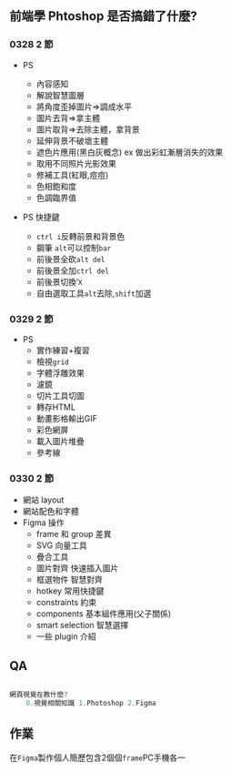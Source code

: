 ## 前端學 Phtoshop 是否搞錯了什麼?

### 0328 2 節

- PS 
  - 內容感知
  - 解說智慧圖層
  - 將角度歪掉圖片=>調成水平
  - 圖片去背=>拿主體
  - 圖片取背=>去除主體，拿背景
  - 延伸背景不破壞主體
  - 遮色片應用(黑白灰概念) ex 做出彩虹漸層消失的效果
  - 取用不同照片光影效果
  - 修補工具(紅眼,痘痘)
  - 色相飽和度
  - 色調臨界值  

- PS 快捷鍵
  - `ctrl i`反轉前景和背景色
  -  鋼筆 `alt`可以控制`bar`
  - 前後景全砍`alt del`
  - 前後景全加`ctrl del`
  - 前後景切換‵`X`
  - 自由選取工具`alt`去除,`shift`加選


### 0329 2 節

- PS
  - 實作練習+複習
  - 檢視`grid`
  - 字體浮雕效果
  - 濾鏡
  - 切片工具切圖
  - 轉存HTML
  - 動畫影格輸出GIF
  - 彩色網屏
  - 載入圖片堆疊
  - 參考線

### 0330 2 節

- 網站 layout
- 網站配色和字體
- Figma 操作
  - frame 和 group 差異
  - SVG 向量工具
  - 疊合工具
  - 圖片對齊 快速插入圖片
  - 框選物件 智慧對齊
  - hotkey 常用快捷鍵
  - constraints 約束
  - components 基本組件應用(父子關係)
  - smart selection 智慧選擇
  - 一些 plugin 介紹

## QA

```js

網頁視覺在教什麼?
    0.視覺相關知識 1.Photoshop 2.Figma

```
## 作業

在`Figma`製作個人簡歷包含2個個`frame`PC手機各一